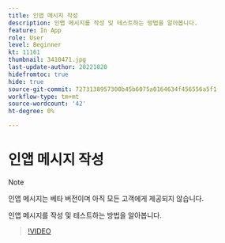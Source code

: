 ```yaml
---
title: 인앱 메시지 작성
description: 인앱 메시지를 작성 및 테스트하는 방법을 알아봅니다.
feature: In App
role: User
level: Beginner
kt: 11161
thumbnail: 3410471.jpg
last-update-author: 20221020
hidefromtoc: true
hide: true
source-git-commit: 7273138957300b45b6075a0164634f456556a5f1
workflow-type: tm+mt
source-wordcount: '42'
ht-degree: 0%

---
```


# 인앱 메시지 작성

>[!NOTE]
> 
> 인앱 메시지는 베타 버전이며 아직 모든 고객에게 제공되지 않습니다.

인앱 메시지를 작성 및 테스트하는 방법을 알아봅니다.

>[!VIDEO](https://video.tv.adobe.com/v/3410471?quality=12&learn=on)
